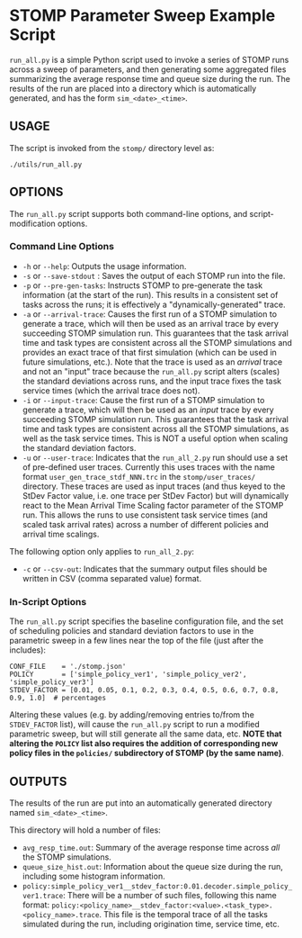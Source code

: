 # STOMP Parameter Sweep Example Script

`run_all.py` is a simple Python script used to invoke a series of STOMP runs across a sweep of parameters, and then generating some aggregated files summarizing the average response time and queue size during the run. The results of the run are placed into a directory which is automatically generated, and has the form `sim_<date>_<time>`.

## USAGE

The script is invoked from the `stomp/` directory level as:

```
./utils/run_all.py
```

## OPTIONS

The `run_all.py` script supports both command-line options, and script-modification options.

### Command Line Options
 
 * `-h` or `--help`: Outputs the usage information. 
 * `-s` or `--save-stdout` : Saves the output of each STOMP run into the file.
 * `-p` or `--pre-gen-tasks`: Instructs STOMP to pre-generate the task information (at the start of the run). This results in a consistent set of tasks across the runs; it is effectively a "dynamically-generated" trace.
 * `-a` or `--arrival-trace`: Causes the first run of a STOMP simulation to generate a trace, which will then be used as an arrival trace by every succeeding STOMP simulation run. This guarantees that the task arrival time and task types are consistent across all the STOMP simulations and provides an exact trace of that first simulation (which can be used in future simulations, etc.). Note that the trace is used as an _arrival_ trace and not an "input" trace because the `run_all.py` script alters (scales) the standard deviations across runs, and the input trace fixes the task service times (which the arrival trace does not).
 * `-i` or `--input-trace`: Cause the first run of a STOMP simulation to generate a trace, which will then be used as an _input_ trace by every succeeding STOMP simulation run. This guarantees that the task arrival time and task types are consistent across all the STOMP simulations, as well as the task service times.  This is NOT a useful option when scaling the standard deviation factors.
 * `-u` or `--user-trace`: Indicates that the `run_all_2.py` run should use a set of pre-defined user traces. Currently this uses traces with the name format `user_gen_trace_stdf_NNN.trc` in the `stomp/user_traces/` directory. These traces are used as input traces (and thus keyed to the StDev Factor value, i.e. one trace per StDev Factor) but will dynamically react to the Mean Arrival Time Scaling factor parameter of the STOMP run. This allows the runs to use consistent task service times (and scaled task arrival rates) across a number of different policies and arrival time scalings.

The following option only applies to `run_all_2.py`:

 * `-c` or `--csv-out`: Indicates that the summary output files should be written in CSV (comma separated value) format.


### In-Script Options

The `run_all.py` script specifies the baseline configuration file, and the set of scheduling policies and standard deviation factors to use in the parametric sweep in a few lines near the top of the file (just after the includes):

```
CONF_FILE    = './stomp.json'
POLICY       = ['simple_policy_ver1', 'simple_policy_ver2', 'simple_policy_ver3']
STDEV_FACTOR = [0.01, 0.05, 0.1, 0.2, 0.3, 0.4, 0.5, 0.6, 0.7, 0.8, 0.9, 1.0]  # percentages
```

Altering these values (e.g. by adding/removing entries to/from the `STDEV_FACTOR` list), will cause the `run_all.py` script to run a modified parametric sweep, but will still generate all the same data, etc. **NOTE that altering the `POLICY` list also requires the addition of corresponding new policy files in the `policies/` subdirectory of STOMP (by the same name)**.


## OUTPUTS

The results of the run are put into an automatically generated directory named `sim_<date>_<time>`.

This directory will hold a number of files:
 * `avg_resp_time.out`: Summary of the average response time across _all_ the STOMP simulations.
 * `queue_size_hist.out`: Information about the queue size during the run, including some histogram information.
 * `policy:simple_policy_ver1__stdev_factor:0.01.decoder.simple_policy_ver1.trace`: There will be a number of such files, following this name format: `policy:<policy_name>__stdev_factor:<value>.<task_type>.<policy_name>.trace`. This file is the temporal trace of all the tasks simulated during the run, including origination time, service time, etc.
